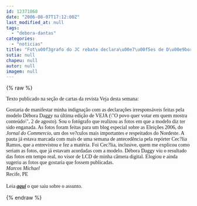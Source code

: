 ```yaml
---
id: 12371868
date: "2006-08-07T17:12:00Z"
last_modified_at: null
tags:
  - "debora-dantas"
categories:
  - "noticias"
title: "Fot\u00f3grafo do JC rebate declara\u00e7\u00f5es de D\u00e9bora Daggy"
sutia: null
chapeu: null
autor: null
imagem: null
---
```

{% raw %}
<p><P><FONT face=Verdana>Texto publicado na seção de cartas da revista Veja desta semana:</FONT></P></p>
<p><P><FONT face=Verdana>Gostaria de manifestar minha indignação com as declarações irresponsáveis feitas pela modelo Débora Daggy na última edição de VEJA (\"O povo quer votar em quem mostra conteúdo\", 2 de agosto). Sou o fotógrafo que realizou as fotos em que a modelo diz ter sido enganada. As fotos foram feitas para um blog especial sobre as Eleições 2006, do <I>Jornal do Commercio,</I> um dos ve?culos mais importantes e respeitados do Nordeste. A pauta já estava marcada com mais de uma semana de antecedência pela repórter Cec?lia Ramos, que a entrevistou e fez a matéria. Foi Cec?lia, inclusive, quem me explicou como seriam as fotos, que já estavam acordadas com a modelo. Débora Daggy viu o resultado das fotos em tempo real, no visor de LCD de minha câmera digital. Elogiou e ainda sugeriu as fotos que gostaria que fossem publicadas.<BR><I>Marcos Michael</I><BR>Recife, PE <BR></FONT><BR><FONT face=Verdana>Leia <STRONG><EM><A href=\"https://jc3.uol.com.br/blogs/jc/2006/07/29/index.php#379\" target=_blank>aqui</A></EM></STRONG> o que saiu sobre o assunto.</FONT></P> </p>
{% endraw %}